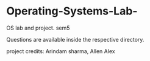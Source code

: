 # Operating-Systems-Lab-
OS lab and project. sem5

Questions are available inside the respective directory.

project credits: Arindam sharma, Allen Alex
